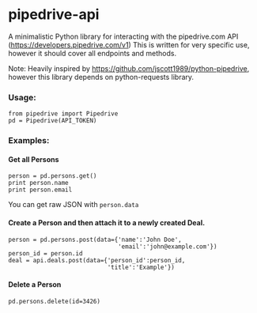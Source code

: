 pipedrive-api
=============

A minimalistic Python library for interacting with the pipedrive.com API (https://developers.pipedrive.com/v1)
This is written for very specific use, however it should cover all endpoints and methods.

Note: Heavily inspired by https://github.com/jscott1989/python-pipedrive, however this library depends on python-requests library.

### Usage:

```
from pipedrive import Pipedrive
pd = Pipedrive(API_TOKEN)
```

### Examples:

#### Get all Persons
```
person = pd.persons.get()
print person.name 
print person.email
```

You can get raw JSON with `person.data`

#### Create a Person and then attach it to a newly created Deal.
```
person = pd.persons.post(data={'name':'John Doe', 
						       'email':'john@example.com'})
person_id = person.id
deal = api.deals.post(data={'person_id':person_id, 
				 	        'title':'Example'})
```

#### Delete a Person
```
pd.persons.delete(id=3426)
```
